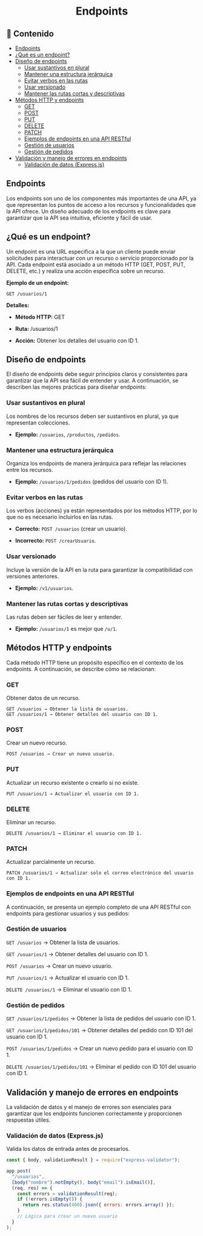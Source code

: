 <h1 align="center">Endpoints</h1>

<h2>📑 Contenido</h2>

- [Endpoints](#endpoints)
- [¿Qué es un endpoint?](#qué-es-un-endpoint)
- [Diseño de endpoints](#diseño-de-endpoints)
  - [Usar sustantivos en plural](#usar-sustantivos-en-plural)
  - [Mantener una estructura jerárquica](#mantener-una-estructura-jerárquica)
  - [Evitar verbos en las rutas](#evitar-verbos-en-las-rutas)
  - [Usar versionado](#usar-versionado)
  - [Mantener las rutas cortas y descriptivas](#mantener-las-rutas-cortas-y-descriptivas)
- [Métodos HTTP y endpoints](#métodos-http-y-endpoints)
  - [GET](#get)
  - [POST](#post)
  - [PUT](#put)
  - [DELETE](#delete)
  - [PATCH](#patch)
  - [Ejemplos de endpoints en una API RESTful](#ejemplos-de-endpoints-en-una-api-restful)
  - [Gestión de usuarios](#gestión-de-usuarios)
  - [Gestión de pedidos](#gestión-de-pedidos)
- [Validación y manejo de errores en endpoints](#validación-y-manejo-de-errores-en-endpoints)
  - [Validación de datos (Express.js)](#validación-de-datos-expressjs)

## Endpoints

Los endpoints son uno de los componentes más importantes de una API, ya que representan los puntos de acceso a los recursos y funcionalidades que la API ofrece. Un diseño adecuado de los endpoints es clave para garantizar que la API sea intuitiva, eficiente y fácil de usar.

## ¿Qué es un endpoint?

Un endpoint es una URL específica a la que un cliente puede enviar solicitudes para interactuar con un recurso o servicio proporcionado por la API. Cada endpoint está asociado a un método HTTP (GET, POST, PUT, DELETE, etc.) y realiza una acción específica sobre un recurso.

**Ejemplo de un endpoint:**

```
GET /usuarios/1
```

**Detalles:**

- **Método HTTP:** GET

- **Ruta:** /usuarios/1

- **Acción:** Obtener los detalles del usuario con ID 1.

## Diseño de endpoints

El diseño de endpoints debe seguir principios claros y consistentes para garantizar que la API sea fácil de entender y usar. A continuación, se describen las mejores prácticas para diseñar endpoints:

### Usar sustantivos en plural

Los nombres de los recursos deben ser sustantivos en plural, ya que representan colecciones.

- **Ejemplo:** `/usuarios`, `/productos`, `/pedidos`.

### Mantener una estructura jerárquica

Organiza los endpoints de manera jerárquica para reflejar las relaciones entre los recursos.

- **Ejemplo:** `/usuarios/1/pedidos` (pedidos del usuario con ID 1).

### Evitar verbos en las rutas

Los verbos (acciones) ya están representados por los métodos HTTP, por lo que no es necesario incluirlos en las rutas.

- **Correcto:** `POST /usuarios` (crear un usuario).

- **Incorrecto:** `POST /crearUsuario`.

### Usar versionado

Incluye la versión de la API en la ruta para garantizar la compatibilidad con versiones anteriores.

- **Ejemplo:** `/v1/usuarios`.

### Mantener las rutas cortas y descriptivas

Las rutas deben ser fáciles de leer y entender.

- **Ejemplo:** `/usuarios/1` es mejor que `/u/1`.

## Métodos HTTP y endpoints

Cada método HTTP tiene un propósito específico en el contexto de los endpoints. A continuación, se describe cómo se relacionan:

### GET

Obtener datos de un recurso.

```
GET /usuarios → Obtener la lista de usuarios.
GET /usuarios/1 → Obtener detalles del usuario con ID 1.
```

### POST

Crear un nuevo recurso.

```
POST /usuarios → Crear un nuevo usuario.
```

### PUT

Actualizar un recurso existente o crearlo si no existe.

```
PUT /usuarios/1 → Actualizar el usuario con ID 1.
```

### DELETE

Eliminar un recurso.

```
DELETE /usuarios/1 → Eliminar el usuario con ID 1.
```

### PATCH

Actualizar parcialmente un recurso.

```
PATCH /usuarios/1 → Actualizar solo el correo electrónico del usuario con ID 1.
```

### Ejemplos de endpoints en una API RESTful

A continuación, se presenta un ejemplo completo de una API RESTful con endpoints para gestionar usuarios y sus pedidos:

### Gestión de usuarios

`GET /usuarios` → Obtener la lista de usuarios.

`GET /usuarios/1` → Obtener detalles del usuario con ID 1.

`POST /usuarios` → Crear un nuevo usuario.

`PUT /usuarios/1` → Actualizar el usuario con ID 1.

`DELETE /usuarios/1` → Eliminar el usuario con ID 1.

### Gestión de pedidos

`GET /usuarios/1/pedidos` → Obtener la lista de pedidos del usuario con ID 1.

`GET /usuarios/1/pedidos/101` → Obtener detalles del pedido con ID 101 del usuario con ID 1.

`POST /usuarios/1/pedidos` → Crear un nuevo pedido para el usuario con ID 1.

`DELETE /usuarios/1/pedidos/101` → Eliminar el pedido con ID 101 del usuario con ID 1.

## Validación y manejo de errores en endpoints

La validación de datos y el manejo de errores son esenciales para garantizar que los endpoints funcionen correctamente y proporcionen respuestas útiles.

### Validación de datos (Express.js)

Valida los datos de entrada antes de procesarlos.

```javascript
const { body, validationResult } = require("express-validator");

app.post(
  "/usuarios",
  [body("nombre").notEmpty(), body("email").isEmail()],
  (req, res) => {
    const errors = validationResult(req);
    if (!errors.isEmpty()) {
      return res.status(400).json({ errors: errors.array() });
    }
    // Lógica para crear un nuevo usuario
  }
);
```

